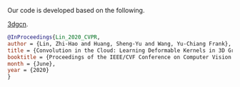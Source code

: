 Our code is developed based on the following. 

[3dgcn](https://github.com/zhihao-lin/3dgcn).
```bibtex
@InProceedings{Lin_2020_CVPR,
author = {Lin, Zhi-Hao and Huang, Sheng-Yu and Wang, Yu-Chiang Frank},
title = {Convolution in the Cloud: Learning Deformable Kernels in 3D Graph Convolution Networks for Point Cloud Analysis},
booktitle = {Proceedings of the IEEE/CVF Conference on Computer Vision and Pattern Recognition (CVPR)},
month = {June},
year = {2020}
}
```
